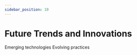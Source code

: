 ```yaml
---
sidebar_position: 10
---
```


# Future Trends and Innovations

Emerging technologies
Evolving practices
